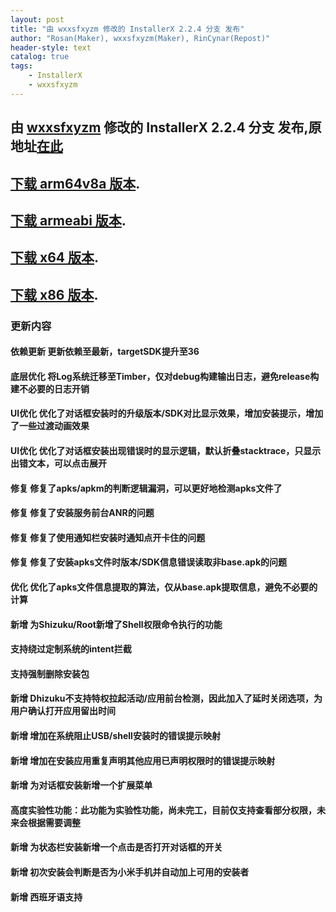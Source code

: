 ```yaml
---
layout: post
title: "由 wxxsfxyzm 修改的 InstallerX 2.2.4 分支 发布"
author: "Rosan(Maker), wxxsfxyzm(Maker), RinCynar(Repost)"
header-style: text
catalog: true
tags:
    - InstallerX
    - wxxsfxyzm
---
```


## 由 [wxxsfxyzm](https://github.com/wxxsfxyzm) 修改的 InstallerX 2.2.4 分支 发布,原地址[在此](https://github.com/wxxsfxyzm/InstallerX-Revived/releases/tag/v2.2.4)
## [下载 arm64v8a 版本](/file/InstallerX-wxxsfxyzm-2.2.4-arm64.apk).
## [下载 armeabi 版本](/file/InstallerX-wxxsfxyzm-2.2.4-armeabi.apk).
## [下载 x64 版本](/file/InstallerX-wxxsfxyzm-2.2.4-x64.apk).
## [下载 x86 版本](/file/InstallerX-wxxsfxyzm-2.2.4-x86.apk).

### 更新内容

#### 依赖更新 更新依赖至最新，targetSDK提升至36
#### 底层优化 将Log系统迁移至Timber，仅对debug构建输出日志，避免release构建不必要的日志开销
#### UI优化 优化了对话框安装时的升级版本/SDK对比显示效果，增加安装提示，增加了一些过渡动画效果
#### UI优化 优化了对话框安装出现错误时的显示逻辑，默认折叠stacktrace，只显示出错文本，可以点击展开
#### 修复 修复了apks/apkm的判断逻辑漏洞，可以更好地检测apks文件了
#### 修复 修复了安装服务前台ANR的问题
#### 修复 修复了使用通知栏安装时通知点开卡住的问题
#### 修复 修复了安装apks文件时版本/SDK信息错误读取非base.apk的问题
#### 优化 优化了apks文件信息提取的算法，仅从base.apk提取信息，避免不必要的计算
#### 新增 为Shizuku/Root新增了Shell权限命令执行的功能
#### 支持绕过定制系统的intent拦截
#### 支持强制删除安装包
#### 新增 Dhizuku不支持特权拉起活动/应用前台检测，因此加入了延时关闭选项，为用户确认打开应用留出时间
#### 新增 增加在系统阻止USB/shell安装时的错误提示映射
#### 新增 增加在安装应用重复声明其他应用已声明权限时的错误提示映射
#### 新增 为对话框安装新增一个扩展菜单
#### 高度实验性功能：此功能为实验性功能，尚未完工，目前仅支持查看部分权限，未来会根据需要调整
#### 新增 为状态栏安装新增一个点击是否打开对话框的开关
#### 新增 初次安装会判断是否为小米手机并自动加上可用的安装者
#### 新增 西班牙语支持